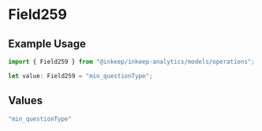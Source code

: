 # Field259

## Example Usage

```typescript
import { Field259 } from "@inkeep/inkeep-analytics/models/operations";

let value: Field259 = "min_questionType";
```

## Values

```typescript
"min_questionType"
```